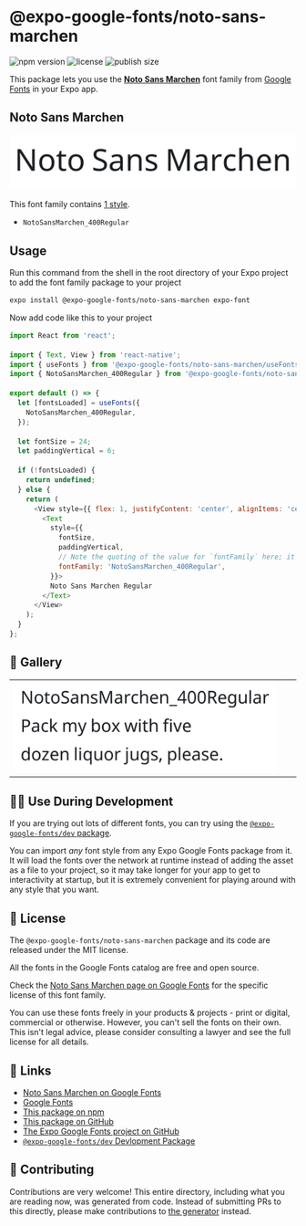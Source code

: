 # @expo-google-fonts/noto-sans-marchen

![npm version](https://flat.badgen.net/npm/v/@expo-google-fonts/noto-sans-marchen)
![license](https://flat.badgen.net/github/license/expo/google-fonts)
![publish size](https://flat.badgen.net/packagephobia/install/@expo-google-fonts/noto-sans-marchen)

This package lets you use the [**Noto Sans Marchen**](https://fonts.google.com/specimen/Noto+Sans+Marchen) font family from [Google Fonts](https://fonts.google.com/) in your Expo app.

## Noto Sans Marchen

![Noto Sans Marchen](./font-family.png)

This font family contains [1 style](#-gallery).

- `NotoSansMarchen_400Regular`

## Usage

Run this command from the shell in the root directory of your Expo project to add the font family package to your project
```sh
expo install @expo-google-fonts/noto-sans-marchen expo-font
```

Now add code like this to your project
```js
import React from 'react';

import { Text, View } from 'react-native';
import { useFonts } from '@expo-google-fonts/noto-sans-marchen/useFonts';
import { NotoSansMarchen_400Regular } from '@expo-google-fonts/noto-sans-marchen/400Regular';

export default () => {
  let [fontsLoaded] = useFonts({
    NotoSansMarchen_400Regular,
  });

  let fontSize = 24;
  let paddingVertical = 6;

  if (!fontsLoaded) {
    return undefined;
  } else {
    return (
      <View style={{ flex: 1, justifyContent: 'center', alignItems: 'center' }}>
        <Text
          style={{
            fontSize,
            paddingVertical,
            // Note the quoting of the value for `fontFamily` here; it expects a string!
            fontFamily: 'NotoSansMarchen_400Regular',
          }}>
          Noto Sans Marchen Regular
        </Text>
      </View>
    );
  }
};

```

## 🔡 Gallery


||||
|-|-|-|
|![NotoSansMarchen_400Regular](./NotoSansMarchen_400Regular.ttf.png)||||


## 👩‍💻 Use During Development

If you are trying out lots of different fonts, you can try using the [`@expo-google-fonts/dev` package](https://github.com/expo/google-fonts/tree/master/font-packages/dev#readme).

You can import *any* font style from any Expo Google Fonts package from it. It will load the fonts
over the network at runtime instead of adding the asset as a file to your project, so it may take longer
for your app to get to interactivity at startup, but it is extremely convenient
for playing around with any style that you want.

## 📖 License

The `@expo-google-fonts/noto-sans-marchen` package and its code are released under the MIT license.

All the fonts in the Google Fonts catalog are free and open source.

Check the [Noto Sans Marchen page on Google Fonts](https://fonts.google.com/specimen/Noto+Sans+Marchen) for the specific license of this font family.

You can use these fonts freely in your products & projects - print or digital, commercial or otherwise. However, you can't sell the fonts on their own. This isn't legal advice, please consider consulting a lawyer and see the full license for all details.

## 🔗 Links

- [Noto Sans Marchen on Google Fonts](https://fonts.google.com/specimen/Noto+Sans+Marchen)
- [Google Fonts](https://fonts.google.com/)
- [This package on npm](https://www.npmjs.com/package/@expo-google-fonts/noto-sans-marchen)
- [This package on GitHub](https://github.com/expo/google-fonts/tree/master/font-packages/noto-sans-marchen)
- [The Expo Google Fonts project on GitHub](https://github.com/expo/google-fonts)
- [`@expo-google-fonts/dev` Devlopment Package](https://github.com/expo/google-fonts/tree/master/font-packages/dev)

## 🤝 Contributing

Contributions are very welcome! This entire directory, including what you are reading now, was generated from code. Instead of submitting PRs to this directly, please make contributions to [the generator](https://github.com/expo/google-fonts/tree/master/packages/generator) instead.
